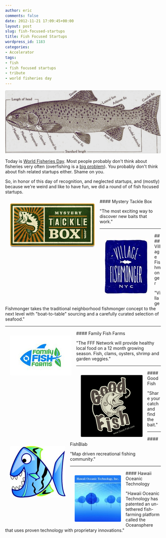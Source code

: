 ```yaml
---
author: eric
comments: false
date: 2012-11-21 17:09:45+00:00
layout: post
slug: fish-focused-startups
title: Fish Focused Startups
wordpress_id: 1183
categories:
- Accelerator
tags:
- fish
- fish focused startups
- tribute
- world fisheries day
---
```


<img src="/images/blog/2012/11/fish-startups-1.jpg" style="border-radius: 3px;">

Today is [World Fisheries Day](http://www.gdrc.org/doyourbit/21_11-fisheries-day.html). Most people probably don't think about fisheries very often (overfishing is a [big problem](http://en.wikipedia.org/wiki/Overfishing)). You probably don't think about fish related startups either. Shame on you. 

<p>So, in honor of this day of recognition, and neglected startups, and (mostly) because we're weird and like to have fun, we did a round of of fish focused startups.</p>

<!-- more -->

<img src="/images/blog/2012/11/mystery_tackle_box_logo.png" style="border-radius: 3px; float: left; margin: 15px;">
#### Mystery Tackle Box

"The most exciting way to discover new baits that work." 

<hr>

<img src="/images/blog/2012/11/village-fishmonger-nyc-85720434.jpg" style="border-radius: 3px; float: left; margin: 15px;">
#### Village Fishmonger

"Village Fishmonger takes the traditional neighborhood fishmonger concept to the next level with "boat-to-table" sourcing and a carefully curated selection of seafood." 

<hr>

<img src="/images/blog/2012/11/188017_158142430918515_813719_n.jpg" style="border-radius: 3px; float: left; margin: 15px;">
#### Family Fish Farms

"The FFF Network will provide healthy local food on a 12 month growing season. Fish, clams, oysters, shrimp and garden veggies."

<hr>

<img src="/images/blog/2012/11/52812-72b2d26ec63316f00bda362018f857ec-medium_jpg.jpg" style="border-radius: 3px; float: left; margin: 15px;">
#### Good Fish

"Share your catch and find the bait."

<hr>

<img src="/images/blog/2012/11/572176_100001651848984_272932405_n.jpg" style="border-radius: 3px; float: left; margin: 15px;">
#### FishBlab

"Map driven recreational fishing community."

<hr>

<img src="/images/blog/2012/11/HawaiiOceanTechnologies-e1353517635639.jpg" style="border-radius: 3px; float: left; margin: 15px;">
#### Hawaii Oceanic Technology

"Hawaii Oceanic Technology has patented an un-tethered fish-farming platform called the Oceansphere that uses proven technology with proprietary innovations."
